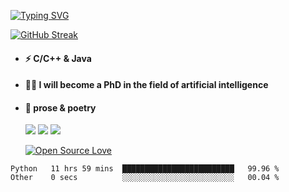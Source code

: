 [![Typing SVG](https://readme-typing-svg.herokuapp.com?font=Permanent+Marker&size=33&color=64B9F7&center=true&vCenter=true&lines=Good+morning!+)](https://git.io/typing-svg)
 
  

[![GitHub Streak](http://github-readme-streak-stats.herokuapp.com?user=xun-girl&theme=tokyonight_duo&hide_border=false&date_format=M%20j%5B%2C%20Y%5D)](https://git.io/streak-stats)




- #### ⚡  C/C++ & Java
- #### 🧑‍🎓  I will become a PhD in the field of artificial intelligence
- #### 📕  prose & poetry
  
  ![](https://img.shields.io/badge/python-3.9-orange?style=for-the—badge&logo=python&logoColor=orange)
  ![](https://img.shields.io/badge/C++-20-pink?style=for-the—badge&logo=C&logoColor=pink)
  ![](https://img.shields.io/badge/java-17-red?style=for-the—badge&logo=java&logoColor=red)
  
  [![Open Source Love](https://badges.frapsoft.com/os/v2/open-source.svg?v=103)](https://github.com/ellerbrock/open-source-badge/)    
  
 




<!--START_SECTION:waka-->

```text
Python   11 hrs 59 mins  █████████████████████████   99.96 %
Other    0 secs          ░░░░░░░░░░░░░░░░░░░░░░░░░   00.04 %
```

<!--END_SECTION:waka-->

  

 
 
 
